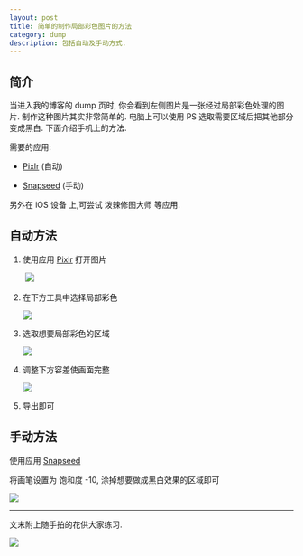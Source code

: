 ```yaml
---
layout: post
title: 简单的制作局部彩色图片的方法
category: dump
description: 包括自动及手动方式.
---
```


## 简介

当进入我的博客的 dump 页时, 你会看到左侧图片是一张经过局部彩色处理的图片. 制作这种图片其实非常简单的. 电脑上可以使用 PS 选取需要区域后把其他部分变成黑白. 下面介绍手机上的方法.

需要的应用:

-  [Pixlr](https://play.google.com/store/apps/details?id=com.pixlr.express) (自动)

- [Snapseed](https://play.google.com/store/apps/details?id=com.niksoftware.snapseed) (手动)

另外在 iOS 设备 上,可尝试 泼辣修图大师 等应用.



## 自动方法

1. 使用应用 [Pixlr](https://play.google.com/store/apps/details?id=com.pixlr.express) 打开图片

   <img src=""/>

   <img src="https://ws1.sinaimg.cn/large/92c79279ly1ft3ztzpud4j20u01hc4a3.jpg"/>

2. 在下方工具中选择局部彩色

   <img src="https://ws1.sinaimg.cn/large/92c79279ly1ft3zu1c54uj20u01hcjvz.jpg"/>

3. 选取想要局部彩色的区域

   <img src="https://ws1.sinaimg.cn/large/92c79279ly1ft3ztywt3oj20u01hcaj2.jpg"/>

4. 调整下方容差使画面完整

   <img src="https://ws1.sinaimg.cn/large/92c79279ly1ft3zu1d9i9j20u01hck0g.jpg"/>

5. 导出即可

   

## 手动方法

使用应用 [Snapseed](https://play.google.com/store/apps/details?id=com.niksoftware.snapseed)

将画笔设置为 饱和度 -10, 涂掉想要做成黑白效果的区域即可

<img src="https://ws1.sinaimg.cn/large/92c79279ly1ft417n0ptmj20u01hctfr.jpg"/>

------

文末附上随手拍的花供大家练习.

<img src="https://ws1.sinaimg.cn/large/92c79279ly1ft41h2kcg6j22bc334u0y.jpg"/>